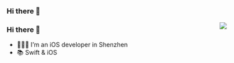 ### Hi there 👋

<!--
**SpectatorNan/SpectatorNan** is a ✨ _special_ ✨ repository because its `README.md` (this file) appears on your GitHub profile.

Here are some ideas to get you started:

- 🔭 I’m currently working on ...
- 🌱 I’m currently learning ...
- 👯 I’m looking to collaborate on ...
- 🤔 I’m looking for help with ...
- 💬 Ask me about ...
- 📫 How to reach me: ...
- 😄 Pronouns: ...
- ⚡ Fun fact: ...
-->

<img align="right" src="https://github-readme-stats.vercel.app/api?username=SpectatorNan&show_icons=true&icon_color=CE1D2D&text_color=718096&bg_color=ffffff&hide_title=true" />

### Hi there 👋

- 👨🏻‍💻 I’m an iOS developer in Shenzhen
- 📚 Swift & iOS

